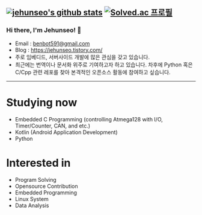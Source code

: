 [![jehunseo's github stats](https://github-readme-stats.vercel.app/api?username=jehunseo&show_icons=true&count_private=true)](https://github.com/anuraghazra/github-readme-stats)
[![Solved.ac 프로필](http://mazassumnida.wtf/api/generate_badge?boj=benbot5)](https://solved.ac/benbot5)
---
### Hi there, I'm Jehunseo! 👋
- Email : benbot591@gmail.com
- Blog : https://jehunseo.tistory.com/
- 주로 임베디드, 서버사이드 개발에 많은 관심을 갖고 있습니다.
- 최근에는 번역이나 문서화 위주로 기여하고자 하고 있습니다. 차후에 Python 혹은 C/Cpp 관련 레포를 찾아 본격적인 오픈소스 활동에 참여하고 싶습니다.
---

# Studying now
- Embedded C Programming (controlling Atmega128 with I/O, Timer/Counter, CAN, and etc.)
- Kotlin (Android Application Development)
- Python

# Interested in
- Program Solving
- Opensource Contribution
- Embedded Programming
- Linux System
- Data Analysis
<!--
**jehunseo/jehunseo** is a ✨ _special_ ✨ repository because its `README.md` (this file) appears on your GitHub profile.

Here are some ideas to get you started:

- 🔭 I’m currently working on ...
- 🌱 I’m currently learning ...
- 👯 I’m looking to collaborate on ...
- 🤔 I’m looking for help with ...
- 💬 Ask me about ...
- 📫 How to reach me: ...
- 😄 Pronouns: ...
- ⚡ Fun fact: ...
-->
